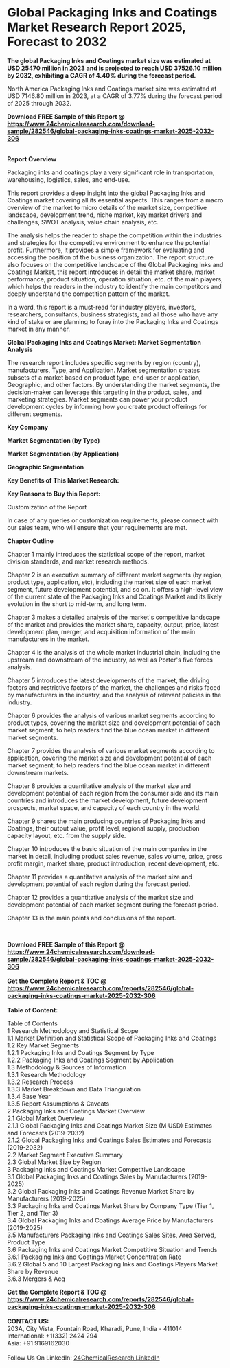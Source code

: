 <h1>Global Packaging Inks and Coatings Market Research Report 2025, Forecast to 2032</h1><p><strong>The global Packaging Inks and Coatings market size was estimated at USD 25470 million in 2023 and is projected to reach USD 37526.10 million by 2032, exhibiting a CAGR of 4.40% during the forecast period.</strong></p><p>
</p><p>
North America Packaging Inks and Coatings market size was estimated at USD 7146.80 million in 2023, at a CAGR of 3.77% during the forecast period of 2025 through 2032.</p><div><b>Download FREE Sample of this Report @ 
            <a href="https://www.24chemicalresearch.com/download-sample/282546/global-packaging-inks-coatings-market-2025-2032-306">
            https://www.24chemicalresearch.com/download-sample/282546/global-packaging-inks-coatings-market-2025-2032-306</a></b></div><br><p>
</p><p><strong>Report Overview</strong></p><p>
</p><p>Packaging inks and coatings play a very significant role in transportation, warehousing, logistics, sales, and end-use.</p><p>
</p><p>This report provides a deep insight into the global Packaging Inks and Coatings market covering all its essential aspects. This ranges from a macro overview of the market to micro details of the market size, competitive landscape, development trend, niche market, key market drivers and challenges, SWOT analysis, value chain analysis, etc.</p><p>
</p><p>
The analysis helps the reader to shape the competition within the industries and strategies for the competitive environment to enhance the potential profit. Furthermore, it provides a simple framework for evaluating and accessing the position of the business organization. The report structure also focuses on the competitive landscape of the Global Packaging Inks and Coatings Market, this report introduces in detail the market share, market performance, product situation, operation situation, etc. of the main players, which helps the readers in the industry to identify the main competitors and deeply understand the competition pattern of the market.</p><p>
In a word, this report is a must-read for industry players, investors, researchers, consultants, business strategists, and all those who have any kind of stake or are planning to foray into the Packaging Inks and Coatings market in any manner.</p><p>
</p><p><strong>Global Packaging Inks and Coatings Market: Market Segmentation Analysis</strong></p><p>
</p><p>The research report includes specific segments by region (country), manufacturers, Type, and Application. Market segmentation creates subsets of a market based on product type, end-user or application, Geographic, and other factors. By understanding the market segments, the decision-maker can leverage this targeting in the product, sales, and marketing strategies. Market segments can power your product development cycles by informing how you create product offerings for different segments.</p><p>
</p><p><strong>Key Company</strong></p><p>
</p><p>
</p><p><strong>Market Segmentation (by Type)</strong></p><p>
</p><p>
</p><p></p><p>
<strong>Market Segmentation (by Application)</strong></p><p>
</p><p>
</p><p><strong>Geographic Segmentation</strong></p><p>
</p><p>
</p><p><strong>Key Benefits of This Market Research:</strong></p><p>
</p><p>
</p><p><strong>Key Reasons to Buy this Report:</strong></p><p>
</p><p>
</p><p>Customization of the Report</p><p>
In case of any queries or customization requirements, please connect with our sales team, who will ensure that your requirements are met.</p><p>
</p><p><strong>Chapter Outline</strong></p><p>
</p><p>Chapter 1 mainly introduces the statistical scope of the report, market division standards, and market research methods.</p><p>
Chapter 2 is an executive summary of different market segments (by region, product type, application, etc), including the market size of each market segment, future development potential, and so on. It offers a high-level view of the current state of the Packaging Inks and Coatings Market and its likely evolution in the short to mid-term, and long term.</p><p>
Chapter 3 makes a detailed analysis of the market's competitive landscape of the market and provides the market share, capacity, output, price, latest development plan, merger, and acquisition information of the main manufacturers in the market.</p><p>
Chapter 4 is the analysis of the whole market industrial chain, including the upstream and downstream of the industry, as well as Porter's five forces analysis.</p><p>
Chapter 5 introduces the latest developments of the market, the driving factors and restrictive factors of the market, the challenges and risks faced by manufacturers in the industry, and the analysis of relevant policies in the industry.</p><p>
Chapter 6 provides the analysis of various market segments according to product types, covering the market size and development potential of each market segment, to help readers find the blue ocean market in different market segments.</p><p>
Chapter 7 provides the analysis of various market segments according to application, covering the market size and development potential of each market segment, to help readers find the blue ocean market in different downstream markets.</p><p>
Chapter 8 provides a quantitative analysis of the market size and development potential of each region from the consumer side and its main countries and introduces the market development, future development prospects, market space, and capacity of each country in the world.</p><p>
Chapter 9 shares the main producing countries of Packaging Inks and Coatings, their output value, profit level, regional supply, production capacity layout, etc. from the supply side.</p><p>
Chapter 10 introduces the basic situation of the main companies in the market in detail, including product sales revenue, sales volume, price, gross profit margin, market share, product introduction, recent development, etc.</p><p>
Chapter 11 provides a quantitative analysis of the market size and development potential of each region during the forecast period.</p><p>
Chapter 12 provides a quantitative analysis of the market size and development potential of each market segment during the forecast period.</p><p>
Chapter 13 is the main points and conclusions of the report.</p><p>
 </p><div><b>Download FREE Sample of this Report @ 
            <a href="https://www.24chemicalresearch.com/download-sample/282546/global-packaging-inks-coatings-market-2025-2032-306">
            https://www.24chemicalresearch.com/download-sample/282546/global-packaging-inks-coatings-market-2025-2032-306</a></b></div><br><div><b>Get the Complete Report & TOC @ 
            <a href="https://www.24chemicalresearch.com/reports/282546/global-packaging-inks-coatings-market-2025-2032-306">
            https://www.24chemicalresearch.com/reports/282546/global-packaging-inks-coatings-market-2025-2032-306</a></b></div><br>
            <b>Table of Content:</b><p>Table of Contents<br />
1 Research Methodology and Statistical Scope<br />
1.1 Market Definition and Statistical Scope of Packaging Inks and Coatings<br />
1.2 Key Market Segments<br />
1.2.1 Packaging Inks and Coatings Segment by Type<br />
1.2.2 Packaging Inks and Coatings Segment by Application<br />
1.3 Methodology & Sources of Information<br />
1.3.1 Research Methodology<br />
1.3.2 Research Process<br />
1.3.3 Market Breakdown and Data Triangulation<br />
1.3.4 Base Year<br />
1.3.5 Report Assumptions & Caveats<br />
2 Packaging Inks and Coatings Market Overview<br />
2.1 Global Market Overview<br />
2.1.1 Global Packaging Inks and Coatings Market Size (M USD) Estimates and Forecasts (2019-2032)<br />
2.1.2 Global Packaging Inks and Coatings Sales Estimates and Forecasts (2019-2032)<br />
2.2 Market Segment Executive Summary<br />
2.3 Global Market Size by Region<br />
3 Packaging Inks and Coatings Market Competitive Landscape<br />
3.1 Global Packaging Inks and Coatings Sales by Manufacturers (2019-2025)<br />
3.2 Global Packaging Inks and Coatings Revenue Market Share by Manufacturers (2019-2025)<br />
3.3 Packaging Inks and Coatings Market Share by Company Type (Tier 1, Tier 2, and Tier 3)<br />
3.4 Global Packaging Inks and Coatings Average Price by Manufacturers (2019-2025)<br />
3.5 Manufacturers Packaging Inks and Coatings Sales Sites, Area Served, Product Type<br />
3.6 Packaging Inks and Coatings Market Competitive Situation and Trends<br />
3.6.1 Packaging Inks and Coatings Market Concentration Rate<br />
3.6.2 Global 5 and 10 Largest Packaging Inks and Coatings Players Market Share by Revenue<br />
3.6.3 Mergers & Acq</p><div><b>Get the Complete Report & TOC @ 
            <a href="https://www.24chemicalresearch.com/reports/282546/global-packaging-inks-coatings-market-2025-2032-306">
            https://www.24chemicalresearch.com/reports/282546/global-packaging-inks-coatings-market-2025-2032-306</a></b></div><br><b>CONTACT US:</b><br>
            203A, City Vista, Fountain Road, Kharadi, Pune, India - 411014<br>
            International: +1(332) 2424 294<br>
            Asia: +91 9169162030 <br><br>
            Follow Us On LinkedIn: <a href="https://www.linkedin.com/company/24chemicalresearch/">24ChemicalResearch LinkedIn</a>